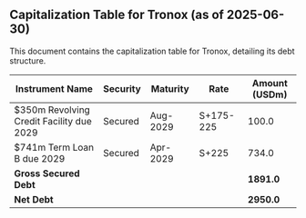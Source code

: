## Capitalization Table for Tronox (as of 2025-06-30)

This document contains the capitalization table for Tronox, detailing its debt structure.

| Instrument Name                          | Security  | Maturity | Rate        | Amount (USDm) |
|------------------------------------------|-----------|----------|-------------|---------------|
| $350m Revolving Credit Facility due 2029 | Secured   | Aug-2029 | S+175-225   | 100.0         |
| $741m Term Loan B due 2029               | Secured   | Apr-2029 | S+225       | 734.0         |
| **Gross Secured Debt**                   |           |          |             | **1891.0**    |
| **Net Debt**                             |           |          |             | **2950.0**    |